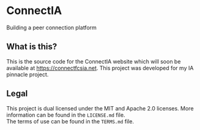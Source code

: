 ConnectIA
=========

Building a peer connection platform

What is this?
-------------

This is the source code for the ConnectIA website which will soon be available at <https://connectfcsia.net>. This project was developed for my IA pinnacle project.

Legal
-----

This project is dual licensed under the MIT and Apache 2.0 licenses. More information can be found in the `LICENSE.md` file.  
The terms of use can be found in the `TERMS.md` file.